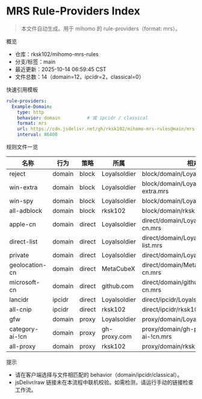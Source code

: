 # MRS Rule-Providers Index

> 本文件自动生成。用于 mihomo 的 rule-providers（format: mrs）。

概览

- 仓库：rksk102/mihomo-mrs-rules
- 分支/标签：main
- 最近更新：2025-10-14 06:59:45 CST
- 文件总数：14（domain=12，ipcidr=2，classical=0）

快速引用模板

```yaml
rule-providers:
  Example-Domain:
    type: http
    behavior: domain          # 或 ipcidr / classical
    format: mrs
    url: https://cdn.jsdelivr.net/gh/rksk102/mihomo-mrs-rules@main/mrs-rules/example/example.mrs
    interval: 86400
```

规则文件一览

| 名称 | 行为 | 策略 | 所属 | 相对路径 | jsDelivr | raw |
| --- | --- | --- | --- | --- | --- | --- |
| reject | domain | block | Loyalsoldier | block/domain/Loyalsoldier/reject.mrs | [jsDelivr](https://cdn.jsdelivr.net/gh/rksk102/mihomo-mrs-rules@main/mrs-rules/block/domain/Loyalsoldier/reject.mrs) | [raw](https://raw.githubusercontent.com/Loyalsoldier/mihomo-mrs-rules/main/mrs-rules/block/domain/Loyalsoldier/reject.mrs) |
| win-extra | domain | block | Loyalsoldier | block/domain/Loyalsoldier/win-extra.mrs | [jsDelivr](https://cdn.jsdelivr.net/gh/rksk102/mihomo-mrs-rules@main/mrs-rules/block/domain/Loyalsoldier/win-extra.mrs) | [raw](https://raw.githubusercontent.com/Loyalsoldier/mihomo-mrs-rules/main/mrs-rules/block/domain/Loyalsoldier/win-extra.mrs) |
| win-spy | domain | block | Loyalsoldier | block/domain/Loyalsoldier/win-spy.mrs | [jsDelivr](https://cdn.jsdelivr.net/gh/rksk102/mihomo-mrs-rules@main/mrs-rules/block/domain/Loyalsoldier/win-spy.mrs) | [raw](https://raw.githubusercontent.com/Loyalsoldier/mihomo-mrs-rules/main/mrs-rules/block/domain/Loyalsoldier/win-spy.mrs) |
| all-adblock | domain | block | rksk102 | block/domain/rksk102/all-adblock.mrs | [jsDelivr](https://cdn.jsdelivr.net/gh/rksk102/mihomo-mrs-rules@main/mrs-rules/block/domain/rksk102/all-adblock.mrs) | [raw](https://raw.githubusercontent.com/rksk102/mihomo-mrs-rules/main/mrs-rules/block/domain/rksk102/all-adblock.mrs) |
| apple-cn | domain | direct | Loyalsoldier | direct/domain/Loyalsoldier/apple-cn.mrs | [jsDelivr](https://cdn.jsdelivr.net/gh/rksk102/mihomo-mrs-rules@main/mrs-rules/direct/domain/Loyalsoldier/apple-cn.mrs) | [raw](https://raw.githubusercontent.com/Loyalsoldier/mihomo-mrs-rules/main/mrs-rules/direct/domain/Loyalsoldier/apple-cn.mrs) |
| direct-list | domain | direct | Loyalsoldier | direct/domain/Loyalsoldier/direct-list.mrs | [jsDelivr](https://cdn.jsdelivr.net/gh/rksk102/mihomo-mrs-rules@main/mrs-rules/direct/domain/Loyalsoldier/direct-list.mrs) | [raw](https://raw.githubusercontent.com/Loyalsoldier/mihomo-mrs-rules/main/mrs-rules/direct/domain/Loyalsoldier/direct-list.mrs) |
| private | domain | direct | Loyalsoldier | direct/domain/Loyalsoldier/private.mrs | [jsDelivr](https://cdn.jsdelivr.net/gh/rksk102/mihomo-mrs-rules@main/mrs-rules/direct/domain/Loyalsoldier/private.mrs) | [raw](https://raw.githubusercontent.com/Loyalsoldier/mihomo-mrs-rules/main/mrs-rules/direct/domain/Loyalsoldier/private.mrs) |
| geolocation-cn | domain | direct | MetaCubeX | direct/domain/MetaCubeX/geolocation-cn.mrs | [jsDelivr](https://cdn.jsdelivr.net/gh/rksk102/mihomo-mrs-rules@main/mrs-rules/direct/domain/MetaCubeX/geolocation-cn.mrs) | [raw](https://raw.githubusercontent.com/MetaCubeX/mihomo-mrs-rules/main/mrs-rules/direct/domain/MetaCubeX/geolocation-cn.mrs) |
| microsoft-cn | domain | direct | github.com | direct/domain/github.com/microsoft-cn.mrs | [jsDelivr](https://cdn.jsdelivr.net/gh/rksk102/mihomo-mrs-rules@main/mrs-rules/direct/domain/github.com/microsoft-cn.mrs) | [raw](https://raw.githubusercontent.com/github.com/mihomo-mrs-rules/main/mrs-rules/direct/domain/github.com/microsoft-cn.mrs) |
| lancidr | ipcidr | direct | Loyalsoldier | direct/ipcidr/Loyalsoldier/lancidr.mrs | [jsDelivr](https://cdn.jsdelivr.net/gh/rksk102/mihomo-mrs-rules@main/mrs-rules/direct/ipcidr/Loyalsoldier/lancidr.mrs) | [raw](https://raw.githubusercontent.com/Loyalsoldier/mihomo-mrs-rules/main/mrs-rules/direct/ipcidr/Loyalsoldier/lancidr.mrs) |
| all-cnip | ipcidr | direct | rksk102 | direct/ipcidr/rksk102/all-cnip.mrs | [jsDelivr](https://cdn.jsdelivr.net/gh/rksk102/mihomo-mrs-rules@main/mrs-rules/direct/ipcidr/rksk102/all-cnip.mrs) | [raw](https://raw.githubusercontent.com/rksk102/mihomo-mrs-rules/main/mrs-rules/direct/ipcidr/rksk102/all-cnip.mrs) |
| gfw | domain | proxy | Loyalsoldier | proxy/domain/Loyalsoldier/gfw.mrs | [jsDelivr](https://cdn.jsdelivr.net/gh/rksk102/mihomo-mrs-rules@main/mrs-rules/proxy/domain/Loyalsoldier/gfw.mrs) | [raw](https://raw.githubusercontent.com/Loyalsoldier/mihomo-mrs-rules/main/mrs-rules/proxy/domain/Loyalsoldier/gfw.mrs) |
| category-ai-!cn | domain | proxy | gh-proxy.com | proxy/domain/gh-proxy.com/category-ai-!cn.mrs | [jsDelivr](https://cdn.jsdelivr.net/gh/rksk102/mihomo-mrs-rules@main/mrs-rules/proxy/domain/gh-proxy.com/category-ai-!cn.mrs) | [raw](https://raw.githubusercontent.com/gh-proxy.com/mihomo-mrs-rules/main/mrs-rules/proxy/domain/gh-proxy.com/category-ai-!cn.mrs) |
| all-proxy | domain | proxy | rksk102 | proxy/domain/rksk102/all-proxy.mrs | [jsDelivr](https://cdn.jsdelivr.net/gh/rksk102/mihomo-mrs-rules@main/mrs-rules/proxy/domain/rksk102/all-proxy.mrs) | [raw](https://raw.githubusercontent.com/rksk102/mihomo-mrs-rules/main/mrs-rules/proxy/domain/rksk102/all-proxy.mrs) |

提示

- 请在客户端选择与文件相匹配的 behavior（domain/ipcidr/classical）。
- jsDelivr/raw 链接未在本流程中联机校验。如需检测，请运行手动的链接检查工作流。
